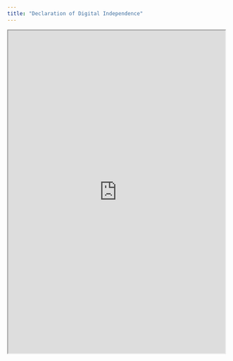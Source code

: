 ```yaml
---
title: "Declaration of Digital Independence"
---
```



<iframe height="750" width="100%" src="https://ewelton.github.io/ktest/wiki.html#Declaration%20of%20Digital%20Independence"></iframe>
